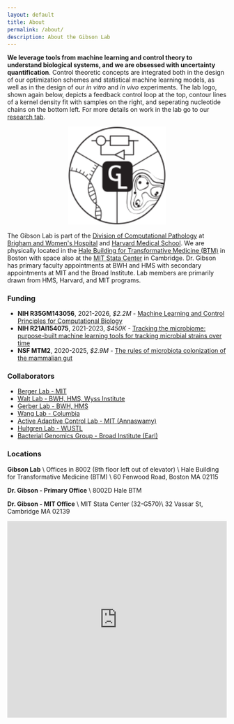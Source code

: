```yaml
---
layout: default
title: About
permalink: /about/
description: About the Gibson Lab
---
```


**We leverage tools from machine learning and control theory to understand biological systems, and we are obsessed with uncertainty quantification**.  Control theoretic concepts are integrated both in the design of our optimization schemes and statistical machine learning models, as well as in the design of our *in vitro* and *in vivo* experiments. The lab logo, shown again below, depicts a feedback control loop at the top, contour lines of a kernel density fit with samples on the right, and seperating nucleotide chains on the bottom left. For more details on work in the lab go to our [research tab](/research/).

<center>
<img  src="/image/gibson_lab_logo_bw_outlined_cropped_html.svg" alt="Gibson Lab Logo" width=225pt>
</center>

The Gibson Lab is part of the [Division of Computational Pathology](https://comp-path.bwh.harvard.edu/) at [Brigham and Women's Hospital](https://www.brighamhealth.org/) and [Harvard Medical School](https://hms.harvard.edu/). We are physically located in the  [Hale Building for Transformative Medicine (BTM)](https://www.google.com/maps/place/Building+for+Transformative+Medicine+at+Brigham+and+Women's+Hospital/@42.3353661,-71.1087175,15z/data=!4m5!3m4!1s0x0:0x35376a566e389c7d!8m2!3d42.3353661!4d-71.1087175) in Boston with space also at the [MIT Stata Center](https://www.google.com/maps/place/Stata+Center,+32+Vassar+St,+Cambridge,+MA+02139/@42.3616095,-71.0928242,17z/data=!3m1!4b1!4m5!3m4!1s0x89e370a95d3025a9:0xb1de557289ff6bbe!8m2!3d42.3616095!4d-71.0906355)  in Cambridge. Dr. Gibson has primary faculty appointments at BWH and HMS with secondary appointments at MIT and the Broad Institute. Lab members are primarily drawn from HMS, Harvard, and MIT programs.

### Funding
- **NIH R35GM143056**, 2021-2026,  *$2.2M* - [Machine Learning and Control Principles for Computational Biology](/r35/)
- **NIH R21AI154075**, 2021-2023, *$450K* - [Tracking the microbiome: purpose-built machine learning tools for tracking microbial strains over time](/r21_tracking/)
- **NSF MTM2**, 2020-2025,  *$2.9M* - [The rules of microbiota colonization of the mammalian gut](/nsf_rules/)

### Collaborators

- [Berger Lab - MIT](http://people.csail.mit.edu/bab/)
- [Walt Lab - BWH, HMS, Wyss Institute](https://waltlab.bwh.harvard.edu/)
- [Gerber Lab - BWH, HMS](https://gerber.bwh.harvard.edu/)
- [Wang Lab - Columbia](http://wanglab.c2b2.columbia.edu/)
- [Active Adaptive Control Lab - MIT (Annaswamy)](http://aaclab.mit.edu/)
- [Hultgren Lab - WUSTL](https://hultgrenlab.wustl.edu/)
- [Bacterial Genomics Group - Broad Institute (Earl)](https://www.broadinstitute.org/bios/ashlee-earl)

### Locations
**Gibson Lab** [<i class="fas fa-map-marker-alt"></i>](https://www.google.com/maps/place/Building+for+Transformative+Medicine+at+Brigham+and+Women's+Hospital/@42.3353661,-71.1087175,15z/data=!4m2!3m1!1s0x0:0x35376a566e389c7d?sa=X&ved=2ahUKEwifjKzTzcztAhUPZd8KHSK7D6sQ_BIwCnoECBkQBQ) \\
Offices in 8002 (8th floor left out of elevator) \\
Hale Building for Transformative Medicine (BTM) \\
60 Fenwood Road, Boston MA 02115

**Dr. Gibson - Primary Office** [<i class="fas fa-map-marker-alt"></i>](https://www.google.com/maps/place/Building+for+Transformative+Medicine+at+Brigham+and+Women's+Hospital/@42.3353661,-71.1087175,15z/data=!4m2!3m1!1s0x0:0x35376a566e389c7d?sa=X&ved=2ahUKEwifjKzTzcztAhUPZd8KHSK7D6sQ_BIwCnoECBkQBQ) \\
8002D Hale BTM

**Dr. Gibson - MIT Office**  [<i class="fas fa-map-marker-alt"></i>](https://www.google.com/maps/place/Stata+Center,+32+Vassar+St,+Cambridge,+MA+02139/data=!4m2!3m1!1s0x89e370a95d3025a9:0xb1de557289ff6bbe?sa=X&ved=2ahUKEwi66L6_l9DyAhVyElkFHe4HB8QQ8gEwLnoECGoQAQ)\\
MIT Stata Center (32-G570)\\
32 Vassar St, Cambridge MA 02139

<iframe
  class="map"
  width="100%"
  height="450"
  style="border:0; filter: grayscale(100%); -webkit-filter: grayscale(100%);"
  loading="lazy"
  allowfullscreen
  referrerpolicy="no-referrer-when-downgrade"
  src="https://www.google.com/maps/embed?pb=!1m18!1m12!1m3!1d2949.3356805774415!2d-71.11091154806559!3d42.335366079086384!2m3!1f0!2f0!3f0!3m2!1i1024!2i768!4f13.1!3m3!1m2!1s0x89e3798e3a9cbd31%3A0x35376a566e389c7d!2sBuilding%20for%20Transformative%20Medicine%20at%20Brigham%20and%20Women&#39;s%20Hospital!5e0!3m2!1sen!2sus!4v1678993487082!5m2!1sen!2sus">
</iframe>